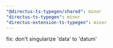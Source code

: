 ```yaml
---
"@directus-ts-typegen/shared": minor
"directus-ts-typegen": minor
"directus-extension-ts-typegen": minor
---
```


fix: don't singularize 'data' to 'datum'
